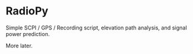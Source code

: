 # RadioPy
Simple SCPI / GPS / Recording script, elevation path analysis, and signal power prediction. 

More later.
